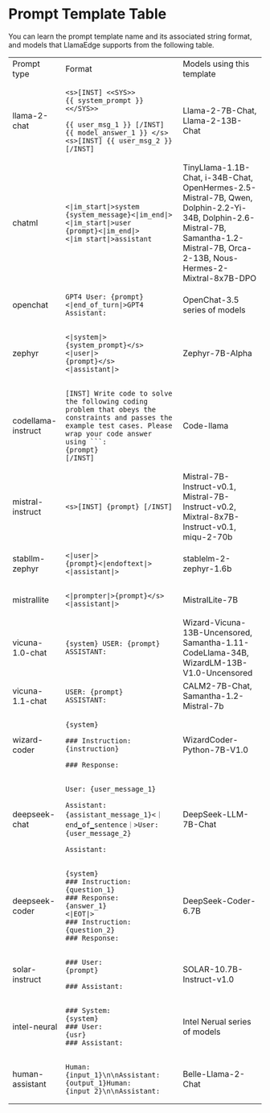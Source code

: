 # Prompt Template Table

You can learn the prompt template name and its associated string format, and models that LlamaEdge supports from the following table.

<table>
  
<tr>
<td>Prompt type</td>
<td>Format</td>
<td>Models using this template</td>
</tr>

<tr>
<td>llama-2-chat</td>
<td>
  
```
<s>[INST] <<SYS>>
{{ system_prompt }}
<</SYS>>

{{ user_msg_1 }} [/INST] {{ model_answer_1 }} </s><s>[INST] {{ user_msg_2 }}   [/INST]
```

</td>
<td>Llama-2-7B-Chat, Llama-2-13B-Chat</td>
</tr>
    
<tr>
<td>chatml</td>
<td>
        
```text
<|im_start|>system
{system_message}<|im_end|>
<|im_start|>user
{prompt}<|im_end|>
<|im_start|>assistant
```
</td>
<td>TinyLlama-1.1B-Chat, i-34B-Chat, OpenHermes-2.5-Mistral-7B, Qwen, Dolphin-2.2-Yi-34B, Dolphin-2.6-Mistral-7B, Samantha-1.2-Mistral-7B, Orca-2-13B, Nous-Hermes-2-Mixtral-8x7B-DPO</td>
</tr>

<tr>
<td>openchat</td>
<td>
  
```text
GPT4 User: {prompt}<|end_of_turn|>GPT4 Assistant:
```

</td>
<td>OpenChat-3.5 series of models</td>
</tr>

<tr>
<td>zephyr</td>
<td>
  
```text
<|system|>
{system_prompt}</s>
<|user|>
{prompt}</s>
<|assistant|>
```
</td>
<td>Zephyr-7B-Alpha</td>
</tr>

<tr>
<td>codellama-instruct</td>
<td>

```text
[INST] Write code to solve the following coding problem that obeys the constraints and passes the example test cases. Please wrap your code answer using ```:
{prompt}
[/INST]
```

</td>
<td>Code-llama</td>
</tr>
    
<tr>
<td>mistral-instruct</td>
<td>

```text
<s>[INST] {prompt} [/INST]
```

</td>
<td>Mistral-7B-Instruct-v0.1, Mistral-7B-Instruct-v0.2, Mixtral-8x7B-Instruct-v0.1, miqu-2-70b</td>
</tr>

<tr>
<td>stabllm-zephyr</td>
<td>

```text
<|user|>
{prompt}<|endoftext|>
<|assistant|>
```

</td>
<td>stablelm-2-zephyr-1.6b</td>
</tr>

<tr>
<td>mistrallite</td>
<td>

```text
<|prompter|>{prompt}</s><|assistant|>
```

</td>
<td>MistralLite-7B</td>
</tr>

<tr>
<td>vicuna-1.0-chat</td>
<td>
  
```text
{system} USER: {prompt} ASSISTANT:
```
  
</td>
<td>Wizard-Vicuna-13B-Uncensored, Samantha-1.11-CodeLlama-34B, WizardLM-13B-V1.0-Uncensored</td>
</tr>

<tr>
<td>vicuna-1.1-chat</td>
<td>

```text
USER: {prompt}
ASSISTANT:
```

</td>
<td>CALM2-7B-Chat, Samantha-1.2-Mistral-7b</td>
</tr>

<tr>
<td>wizard-coder</td>
<td>

```text
{system}

### Instruction:
{instruction}

### Response:
```

</td>
<td>WizardCoder-Python-7B-V1.0</td>
</tr>

<tr>
<td>deepseek-chat</td>
<td>

```text
User: {user_message_1}

Assistant: {assistant_message_1}<｜end▁of▁sentence｜>User: {user_message_2}

Assistant:
```

</td>
<td>DeepSeek-LLM-7B-Chat</td>
</tr>

<tr>
<td>deepseek-coder</td>
<td>
  
```text
{system}
### Instruction:
{question_1}
### Response:
{answer_1}
<|EOT|>
### Instruction:
{question_2}
### Response:
```

</td>
<td>DeepSeek-Coder-6.7B</td>
</tr>

<tr>
<td>solar-instruct</td>
<td>

```text
### User:
{prompt}

### Assistant:
```

</td>
<td>SOLAR-10.7B-Instruct-v1.0</td>
</tr>

<tr>
<td>intel-neural</td>
<td>

```text
### System:
{system}
### User:
{usr}
### Assistant:
```
  
</td>
<td>Intel Nerual series of models</td>
</tr>

<tr>
<td>human-assistant</td>
<td>

```text
Human: {input_1}\n\nAssistant:{output_1}Human: {input_2}\n\nAssistant:
```
  
</td>
<td>Belle-Llama-2-Chat</td>
</tr>

</table>
